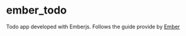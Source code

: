 ember_todo
==========

Todo app developed with Emberjs.  Follows the guide provide by [Ember]('http://emberjs.com/guides/getting-started/')
